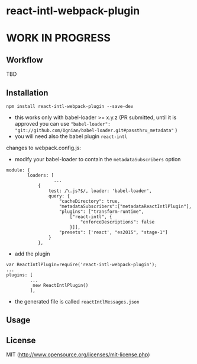 # react-intl-webpack-plugin
# WORK IN PROGRESS

## Workflow

TBD

## Installation

`npm install react-intl-webpack-plugin --save-dev`

- this works only with babel-loader >= x.y.z (PR submitted, until it is approved you can use `"babel-loader": "git://github.com/Ognian/babel-loader.git#passthru_metadata"` )
- you will need also the babel plugin `react-intl`

changes to webpack.config.js:
- modify your babel-loader to contain the `metadataSubscribers` option
```
module: {
        loaders: [
                  ...
            {
                test: /\.js?$/, loader: 'babel-loader',
                query: {
                    "cacheDirectory": true,
                    "metadataSubscribers":["metadataReactIntlPlugin"],
                    "plugins": ["transform-runtime",
                        ["react-intl", {
                            "enforceDescriptions": false
                        }]],
                    "presets": ['react', "es2015", "stage-1"]
                }
            },
```
- add the plugin
```
var ReactIntlPlugin=require('react-intl-webpack-plugin');
...
plugins: [
         ...
          new ReactIntlPlugin()
         ],
```
- the generated file is called `reactIntlMessages.json`


## Usage



## License

MIT (http://www.opensource.org/licenses/mit-license.php)